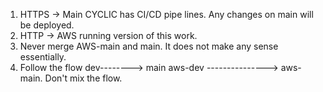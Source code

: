 1. HTTPS -> Main CYCLIC has CI/CD pipe lines. Any changes on main will be deployed.
2. HTTP -> AWS running version of this work.
3. Never merge AWS-main and main. It does not make any sense essentially.
4. Follow the flow dev--------> main       aws-dev ---------------> aws-main. Don't mix the flow.




